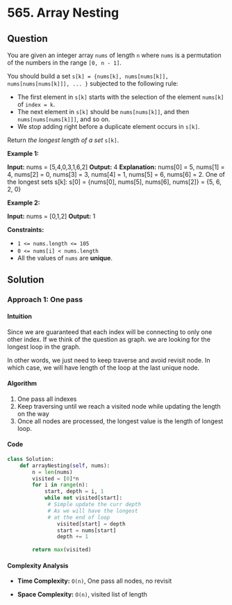 
# 565. Array Nesting

## Question

You are given an integer array  `nums`  of length  `n`  where  `nums`  is a permutation of the numbers in the range  `[0, n - 1]`.

You should build a set  `s[k] = {nums[k], nums[nums[k]], nums[nums[nums[k]]], ... }`  subjected to the following rule:

- The first element in  `s[k]`  starts with the selection of the element  `nums[k]`  of  `index = k`.
- The next element in  `s[k]`  should be  `nums[nums[k]]`, and then  `nums[nums[nums[k]]]`, and so on.
- We stop adding right before a duplicate element occurs in  `s[k]`.

Return  _the longest length of a set_  `s[k]`.

**Example 1:**

**Input:** nums = [5,4,0,3,1,6,2]
**Output:** 4
**Explanation:**
nums[0] = 5, nums[1] = 4, nums[2] = 0, nums[3] = 3, nums[4] = 1, nums[5] = 6, nums[6] = 2.
One of the longest sets s[k]:
s[0] = {nums[0], nums[5], nums[6], nums[2]} = {5, 6, 2, 0}

**Example 2:**

**Input:** nums = [0,1,2]
**Output:** 1

**Constraints:**

- `1 <= nums.length <= 105`
- `0 <= nums[i] < nums.length`
- All the values of  `nums`  are  **unique**.

## Solution

### Approach 1: One pass

#### Intuition

Since we are guaranteed that each index will be connecting to only one other index. If we think of the question as graph. we are looking for the longest loop in the graph.

In other words, we just need to keep traverse and avoid revisit node. In which case, we will have length of the loop at the last unique node.

#### Algorithm

1. One pass all indexes
2. Keep traversing until we reach a visited node while updating the length on the way
3. Once all nodes are processed, the longest value is the length of longest loop.

#### Code

```python
class Solution:
    def arrayNesting(self, nums):
        n = len(nums)
        visited = [0]*n
        for i in range(n):
            start, depth = i, 1
            while not visited[start]:
             # Simple update the curr depth
             # As we will have the longest
             # at the end of loop
                visited[start] = depth
                start = nums[start]
                depth += 1
                
        return max(visited) 
```

#### Complexity Analysis

- **Time Complexity:**  `O(n)`,  One pass all nodes, no revisit

- **Space Complexity:**  `O(n)`, visited list of length
